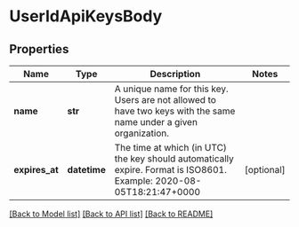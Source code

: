 # UserIdApiKeysBody

## Properties
Name | Type | Description | Notes
------------ | ------------- | ------------- | -------------
**name** | **str** | A unique name for this key. Users are not allowed to have two keys with the same name under a given organization. | 
**expires_at** | **datetime** | The time at which (in UTC) the key should automatically expire. Format is ISO8601. Example: 2020-08-05T18:21:47+0000 | [optional] 

[[Back to Model list]](../README.md#documentation-for-models) [[Back to API list]](../README.md#documentation-for-api-endpoints) [[Back to README]](../README.md)

